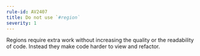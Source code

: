 ```yaml
---
rule-id: AV2407
title: Do not use `#region`
severity: 1
---
```

Regions require extra work without increasing the quality or the readability of code. Instead they make code harder to view and refactor.
